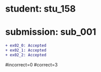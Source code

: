 # student: stu_158
# submission: sub_001

```diff
+ ex02_0: Accepted
+ ex02_1: Accepted
+ ex02_2: Accepted
```
#incorrect=0
#correct=3
